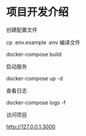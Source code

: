 # 项目开发介绍

创建配置文件

  cp .env.example .env
编译文件
  
  docker-compose build

启动服务

  docker-compose up -d

查看日志

  docker-compose logs -f


访问项目

  http://127.0.0.1:3000
